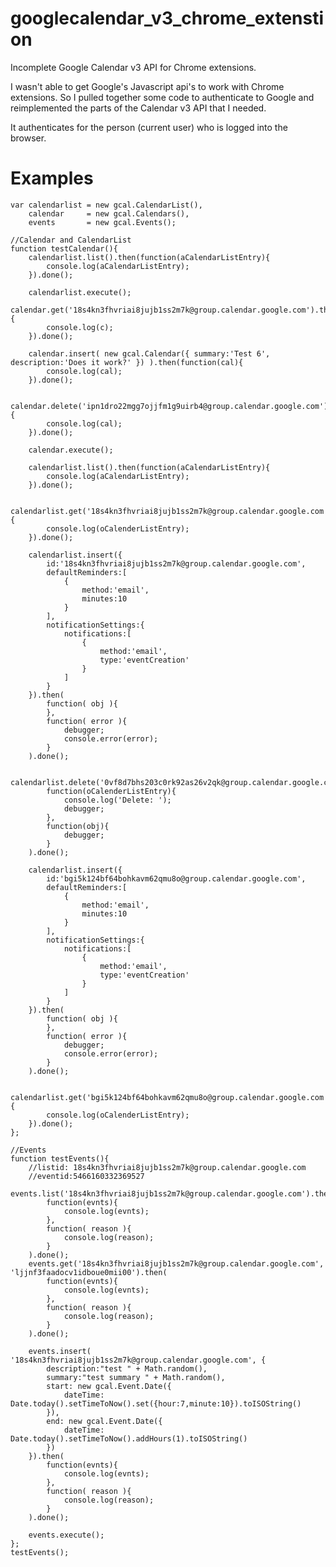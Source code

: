 googlecalendar_v3_chrome_extenstion
===================================

Incomplete Google Calendar v3 API for Chrome extensions.

I wasn't able to get Google's Javascript api's to work with Chrome extensions. So I pulled together some code to authenticate to Google and reimplemented the parts of the Calendar v3 API that I needed. 

It authenticates for the person (current user) who is logged into the browser.

Examples
=========
    var calendarlist = new gcal.CalendarList(),
        calendar     = new gcal.Calendars(),
        events       = new gcal.Events();
    
    //Calendar and CalendarList
    function testCalendar(){
        calendarlist.list().then(function(aCalendarListEntry){
            console.log(aCalendarListEntry);
        }).done();

        calendarlist.execute();
        calendar.get('18s4kn3fhvriai8jujb1ss2m7k@group.calendar.google.com').then(function(c){
            console.log(c);
        }).done();

        calendar.insert( new gcal.Calendar({ summary:'Test 6', description:'Does it work?' }) ).then(function(cal){
            console.log(cal);
        }).done();

        calendar.delete('ipn1dro22mgg7ojjfm1g9uirb4@group.calendar.google.com').then(function(cal){
            console.log(cal);
        }).done();

        calendar.execute();

        calendarlist.list().then(function(aCalendarListEntry){
            console.log(aCalendarListEntry);
        }).done();

        calendarlist.get('18s4kn3fhvriai8jujb1ss2m7k@group.calendar.google.com').then(function(oCalenderListEntry){
            console.log(oCalenderListEntry);
        }).done();

        calendarlist.insert({
            id:'18s4kn3fhvriai8jujb1ss2m7k@group.calendar.google.com',
            defaultReminders:[
                {
                    method:'email',
                    minutes:10
                }
            ],
            notificationSettings:{
                notifications:[
                    {
                        method:'email',
                        type:'eventCreation'
                    }
                ]
            }
        }).then(
            function( obj ){
            },
            function( error ){
                debugger;
                console.error(error);
            }
        ).done();

        calendarlist.delete('0vf8d7bhs203c0rk92as26v2qk@group.calendar.google.com').then(
            function(oCalenderListEntry){
                console.log('Delete: ');
                debugger;
            },
            function(obj){
                debugger;
            }
        ).done();

        calendarlist.insert({
            id:'bgi5k124bf64bohkavm62qmu8o@group.calendar.google.com',
            defaultReminders:[
                {
                    method:'email',
                    minutes:10
                }
            ],
            notificationSettings:{
                notifications:[
                    {
                        method:'email',
                        type:'eventCreation'
                    }
                ]
            }
        }).then(
            function( obj ){
            },
            function( error ){
                debugger;
                console.error(error);
            }
        ).done();

        calendarlist.get('bgi5k124bf64bohkavm62qmu8o@group.calendar.google.com').then(function(oCalenderListEntry){
            console.log(oCalenderListEntry);
        }).done();
    };

    //Events
    function testEvents(){
        //listid: 18s4kn3fhvriai8jujb1ss2m7k@group.calendar.google.com
        //eventid:5466160332369527 
        events.list('18s4kn3fhvriai8jujb1ss2m7k@group.calendar.google.com').then(
            function(evnts){
                console.log(evnts);
            },
            function( reason ){
                console.log(reason);
            }
        ).done();
        events.get('18s4kn3fhvriai8jujb1ss2m7k@group.calendar.google.com', 'ljjnf3faadocv1idboue0mii00').then(
            function(evnts){
                console.log(evnts);
            },
            function( reason ){
                console.log(reason);
            }
        ).done();

        events.insert( '18s4kn3fhvriai8jujb1ss2m7k@group.calendar.google.com', {
            description:"test " + Math.random(),
            summary:"test summary " + Math.random(),
            start: new gcal.Event.Date({
                dateTime: Date.today().setTimeToNow().set({hour:7,minute:10}).toISOString()
            }),
            end: new gcal.Event.Date({
                dateTime: Date.today().setTimeToNow().addHours(1).toISOString()
            })
        }).then(
            function(evnts){
                console.log(evnts);
            },
            function( reason ){
                console.log(reason);
            }
        ).done();

        events.execute();
    };
    testEvents();
